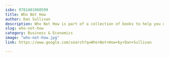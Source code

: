 ```yaml
---
isbn: 9781401960599
title: Who Not How
author: Dan Sullivan
description: Who Not How is part of a collection of books to help you do better marketing.
slug: who-not-how
category: Business & Economics
image: "who-not-how.jpg"
link: https://www.google.com/search?q=Who+Not+How+by+Dan+Sullivan

---
```

